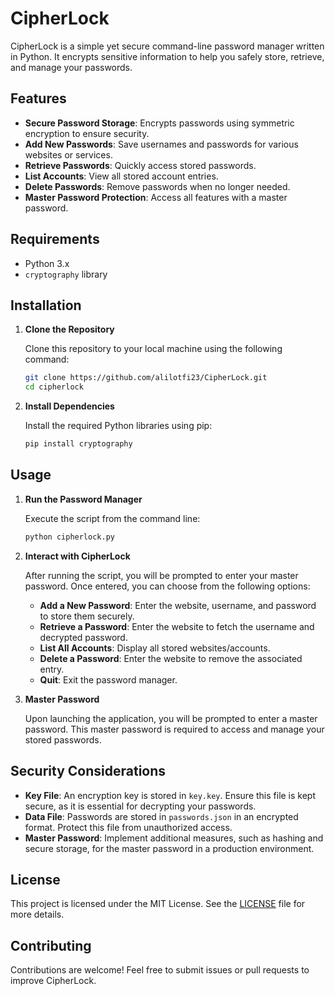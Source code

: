 # CipherLock

CipherLock is a simple yet secure command-line password manager written in Python. It encrypts sensitive information to help you safely store, retrieve, and manage your passwords.

## Features

- **Secure Password Storage**: Encrypts passwords using symmetric encryption to ensure security.
- **Add New Passwords**: Save usernames and passwords for various websites or services.
- **Retrieve Passwords**: Quickly access stored passwords.
- **List Accounts**: View all stored account entries.
- **Delete Passwords**: Remove passwords when no longer needed.
- **Master Password Protection**: Access all features with a master password.

## Requirements

- Python 3.x
- `cryptography` library

## Installation

1. **Clone the Repository**

   Clone this repository to your local machine using the following command:

   ```bash
   git clone https://github.com/alilotfi23/CipherLock.git
   cd cipherlock
   ```

2. **Install Dependencies**

   Install the required Python libraries using pip:

   ```bash
   pip install cryptography
   ```

## Usage

1. **Run the Password Manager**

   Execute the script from the command line:

   ```bash
   python cipherlock.py
   ```

2. **Interact with CipherLock**

   After running the script, you will be prompted to enter your master password. Once entered, you can choose from the following options:

   - **Add a New Password**: Enter the website, username, and password to store them securely.
   - **Retrieve a Password**: Enter the website to fetch the username and decrypted password.
   - **List All Accounts**: Display all stored websites/accounts.
   - **Delete a Password**: Enter the website to remove the associated entry.
   - **Quit**: Exit the password manager.

3. **Master Password**

   Upon launching the application, you will be prompted to enter a master password. This master password is required to access and manage your stored passwords.

## Security Considerations

- **Key File**: An encryption key is stored in `key.key`. Ensure this file is kept secure, as it is essential for decrypting your passwords.
- **Data File**: Passwords are stored in `passwords.json` in an encrypted format. Protect this file from unauthorized access.
- **Master Password**: Implement additional measures, such as hashing and secure storage, for the master password in a production environment.

## License

This project is licensed under the MIT License. See the [LICENSE](LICENSE) file for more details.

## Contributing

Contributions are welcome! Feel free to submit issues or pull requests to improve CipherLock.
